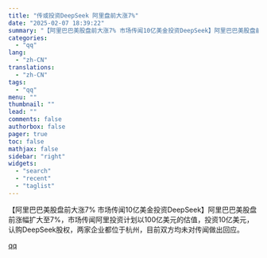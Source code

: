 ```yaml
---
title: "传或投资DeepSeek 阿里盘前大涨7%"
date: "2025-02-07 18:39:22"
summary: "【阿里巴巴美股盘前大涨7% 市场传闻10亿美金投资DeepSeek】阿里巴巴美股盘前涨幅扩大至7%，..."
categories:
  - "qq"
lang:
  - "zh-CN"
translations:
  - "zh-CN"
tags:
  - "qq"
menu: ""
thumbnail: ""
lead: ""
comments: false
authorbox: false
pager: true
toc: false
mathjax: false
sidebar: "right"
widgets:
  - "search"
  - "recent"
  - "taglist"
---
```


【阿里巴巴美股盘前大涨7% 市场传闻10亿美金投资DeepSeek】阿里巴巴美股盘前涨幅扩大至7%，市场传闻阿里投资计划以100亿美元的估值，投资10亿美元，认购DeepSeek股权，两家企业都位于杭州，目前双方均未对传闻做出回应。 ​

[qq](https://new.qq.com/rain/a/20250207A07NWF00)
